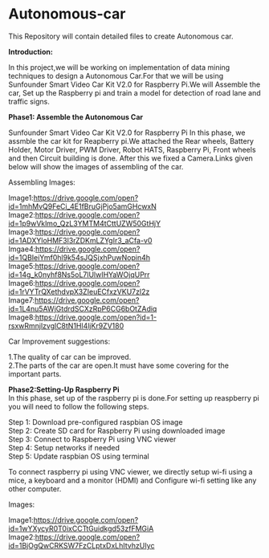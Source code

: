# Autonomous-car
This Repository will contain detailed files to create Autonomous car.

<b>Introduction:</b>

In this project,we will be  working on implementation of data mining techniques to design a Autonomous Car.For that we will be using Sunfounder Smart Video Car Kit V2.0 for Raspberry Pi.We will Assemble the car, Set up the Raspberry pi and train a model for detection of road lane and traffic signs.


<b>Phase1: Assemble the Autonomous Car</b>

Sunfounder Smart Video Car Kit V2.0 for Raspberry Pi 
In this phase, we assmble the car kit for Reapberry pi.We attached the Rear wheels, Battery Holder, Motor Driver, PWM Driver, Robot HATS, Raspberry Pi, Front wheels and then Circuit building is done. After this we fixed a Camera.Links given below will show the images of assembling of the car.


Assembling Images:

Image1:https://drive.google.com/open?id=1mhMvQ9FeCi_4E1fBruGjPjo5amGHcwxN
Image2:https://drive.google.com/open?id=1p9wVklmo_QzL3YMTM4tCttUZW50GtHjY
Image3:https://drive.google.com/open?id=1ADXYloHMF3l3rZDKmLZYgIr3_aCfa-v0
Imgae4:https://drive.google.com/open?id=1QBIeiYmf0hl9k54sJQSjxhPuwNopin4h
Image5:https://drive.google.com/open?id=14g_k0nyhf8Ns5oL7lUlwIHYaWOjqUPrr
Image6:https://drive.google.com/open?id=1rVYTrQXethdvpX3ZIeuECfxzVKU7zl2z    
Image7:https://drive.google.com/open?id=1L4nu5AWjGtdrdSCXzRpP6CG6bOtZAdiq
Image8:https://drive.google.com/open?id=1-rsxwRmnjlzvglC8tN1Hl4ljKr9ZV180

Car Improvement suggestions:

1.The quality of car can be improved.   
2.The parts of the car are open.It must have some covering for the important parts.

<b>Phase2:Setting-Up Raspberry Pi</b>             
In this phase, set up of the raspberry pi is done.For setting up reaspberry pi you will need to follow the following steps.

Step 1: Download pre-configured raspbian OS image             
Step 2: Create SD card for Raspberry Pi using downloaded image                
Step 3: Connect to Raspberry Pi using VNC viewer                  
Step 4: Setup networks if needed            
Step 5: Update raspbian OS using terminal            

To connect raspberry pi using VNC viewer, we directly setup wi-fi using a mice, a keyboard and a monitor (HDMI) and Configure wi-fi setting like any other computer.

Images:

Image1:https://drive.google.com/open?id=1wYXycyR0T0ixCCTtGuidkgd53zfFMGiA
Image2:https://drive.google.com/open?id=1BjOgQwCRKSW7FzCLptxDxLhItvhzUIyc






